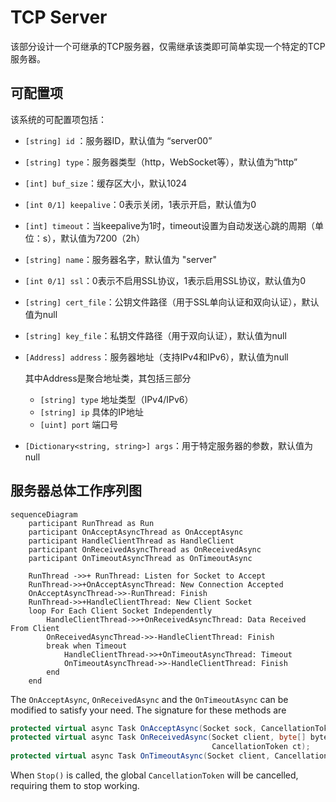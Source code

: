 # TCP Server

该部分设计一个可继承的TCP服务器，仅需继承该类即可简单实现一个特定的TCP服务器。

## 可配置项

该系统的可配置项包括：

+ `[string] id` ：服务器ID，默认值为 “server00”

+ `[string] type`：服务器类型（http，WebSocket等），默认值为“http”

+ `[int] buf_size`：缓存区大小，默认1024

+ `[int 0/1] keepalive`：0表示关闭，1表示开启，默认值为0

+ `[int] timeout`：当keepalive为1时，timeout设置为自动发送心跳的周期（单位：s），默认值为7200（2h）

+ `[string] name`：服务器名字，默认值为 "server"

+ `[int 0/1] ssl`：0表示不启用SSL协议，1表示启用SSL协议，默认值为0

+ `[string] cert_file`：公钥文件路径（用于SSL单向认证和双向认证），默认值为null

+ `[string] key_file`：私钥文件路径（用于双向认证），默认值为null

+ `[Address] address`：服务器地址（支持IPv4和IPv6），默认值为null

  其中Address是聚合地址类，其包括三部分

  + `[string] type` 地址类型（IPv4/IPv6）
  + `[string] ip` 具体的IP地址
  + `[uint] port` 端口号

+ `[Dictionary<string, string>] args`：用于特定服务器的参数，默认值为null

## 服务器总体工作序列图

```mermaid
sequenceDiagram
    participant RunThread as Run
    participant OnAcceptAsyncThread as OnAcceptAsync
    participant HandleClientThread as HandleClient
    participant OnReceivedAsyncThread as OnReceivedAsync
    participant OnTimeoutAsyncThread as OnTimeoutAsync
    
    RunThread ->>+ RunThread: Listen for Socket to Accept
    RunThread->>+OnAcceptAsyncThread: New Connection Accepted
    OnAcceptAsyncThread->>-RunThread: Finish
    RunThread->>+HandleClientThread: New Client Socket
    loop For Each Client Socket Independently
        HandleClientThread->>+OnReceivedAsyncThread: Data Received From Client
        OnReceivedAsyncThread->>-HandleClientThread: Finish
        break when Timeout
            HandleClientThread->>+OnTimeoutAsyncThread: Timeout
            OnTimeoutAsyncThread->>-HandleClientThread: Finish
        end
    end
```

The `OnAcceptAsync`, `OnReceivedAsync` and the `OnTimeoutAsync` can be modified to satisfy your need. The signature for these methods are

```csharp
protected virtual async Task OnAcceptAsync(Socket sock, CancellationToken ct);
protected virtual async Task OnReceivedAsync(Socket client, byte[] bytes, int bytesRead,
                                             CancellationToken ct);
protected virtual async Task OnTimeoutAsync(Socket client, CancellationToken ct);
```

When `Stop()` is called, the global `CancellationToken` will be cancelled, requiring them to stop working.